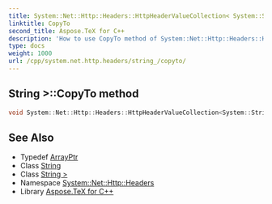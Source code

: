```yaml
---
title: System::Net::Http::Headers::HttpHeaderValueCollection< System::String >::CopyTo method
linktitle: CopyTo
second_title: Aspose.TeX for C++
description: 'How to use CopyTo method of System::Net::Http::Headers::HttpHeaderValueCollection< System::String > class in C++.'
type: docs
weight: 1000
url: /cpp/system.net.http.headers/string_/copyto/
---
```

## String >::CopyTo method




```cpp
void System::Net::Http::Headers::HttpHeaderValueCollection<System::String>::CopyTo(System::ArrayPtr<String> array, int32_t arrayIndex) override
```

## See Also

* Typedef [ArrayPtr](../../../system/arrayptr/)
* Class [String](../../../system/string/)
* Class [String >](../)
* Namespace [System::Net::Http::Headers](../../)
* Library [Aspose.TeX for C++](../../../)
